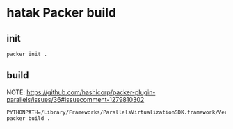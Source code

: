 # hatak Packer build

## init

```shell
packer init .
```

## build

NOTE: https://github.com/hashicorp/packer-plugin-parallels/issues/36#issuecomment-1279810302

```shell
PYTHONPATH=/Library/Frameworks/ParallelsVirtualizationSDK.framework/Versions/10/Libraries/Python/3.7 packer build .
```
